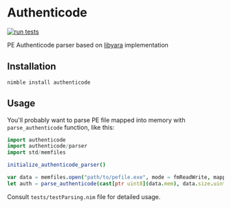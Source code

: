# Authenticode

[![run tests](https://github.com/srozb/authenticode/actions/workflows/test.yml/badge.svg)](https://github.com/srozb/authenticode/actions/workflows/test.yml)

PE Authenticode parser based on [libyara](https://github.com/VirusTotal/yara) implementation

## Installation

`nimble install authenticode`

## Usage

You'll probably want to parse PE file mapped into memory with 
`parse_authenticode` function, like this:

```Nim
import authenticode
import authenticode/parser
import std/memfiles

initialize_authenticode_parser()

var data = memfiles.open("path/to/pefile.exe", mode = fmReadWrite, mappedSize = -1)
let auth = parse_authenticode(cast[ptr uint8](data.mem), data.size.uint)
```

Consult `tests/testParsing.nim` file for detailed usage.
